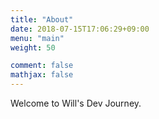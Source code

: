 ```yaml
---
title: "About"
date: 2018-07-15T17:06:29+09:00
menu: "main"
weight: 50

comment: false
mathjax: false
---
```


Welcome to Will's Dev Journey.